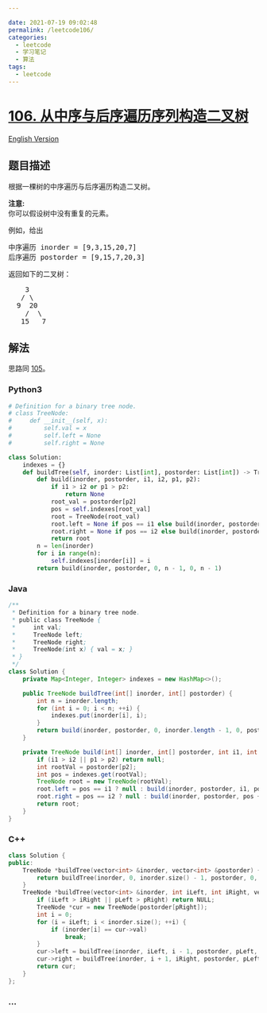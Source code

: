 ```yaml
---

date: 2021-07-19 09:02:48
permalink: /leetcode106/
categories:
  - leetcode
  - 学习笔记
  - 算法  
tags:
  - leetcode
---
```

# [106. 从中序与后序遍历序列构造二叉树](https://leetcode-cn.com/problems/construct-binary-tree-from-inorder-and-postorder-traversal)

[English Version](https://github.com/doocs/leetcode/blob/main/solution/0100-0199/0106.Construct%20Binary%20Tree%20from%20Inorder%20and%20Postorder%20Traversal/README_EN.md)

## 题目描述

<!-- 这里写题目描述 -->

<p>根据一棵树的中序遍历与后序遍历构造二叉树。</p>

<p><strong>注意:</strong><br>
你可以假设树中没有重复的元素。</p>

<p>例如，给出</p>

<pre>中序遍历 inorder =&nbsp;[9,3,15,20,7]
后序遍历 postorder = [9,15,7,20,3]</pre>

<p>返回如下的二叉树：</p>

<pre>    3
   / \
  9  20
    /  \
   15   7
</pre>


## 解法

<!-- 这里可写通用的实现逻辑 -->

思路同 [105](/solution/0100-0199/0105.Construct%20Binary%20Tree%20from%20Preorder%20and%20Inorder%20Traversal/README.md)。

<!-- tabs:start -->

### **Python3**

<!-- 这里可写当前语言的特殊实现逻辑 -->

```python
# Definition for a binary tree node.
# class TreeNode:
#     def __init__(self, x):
#         self.val = x
#         self.left = None
#         self.right = None

class Solution:
    indexes = {}
    def buildTree(self, inorder: List[int], postorder: List[int]) -> TreeNode:
        def build(inorder, postorder, i1, i2, p1, p2):
            if i1 > i2 or p1 > p2:
                return None
            root_val = postorder[p2]
            pos = self.indexes[root_val]
            root = TreeNode(root_val)
            root.left = None if pos == i1 else build(inorder, postorder, i1, pos - 1, p1, p1 - i1 + pos - 1)
            root.right = None if pos == i2 else build(inorder, postorder, pos + 1, i2, p1 - i1 + pos, p2 - 1)
            return root
        n = len(inorder)
        for i in range(n):
            self.indexes[inorder[i]] = i
        return build(inorder, postorder, 0, n - 1, 0, n - 1)
```

### **Java**

<!-- 这里可写当前语言的特殊实现逻辑 -->

```java
/**
 * Definition for a binary tree node.
 * public class TreeNode {
 *     int val;
 *     TreeNode left;
 *     TreeNode right;
 *     TreeNode(int x) { val = x; }
 * }
 */
class Solution {
    private Map<Integer, Integer> indexes = new HashMap<>();

    public TreeNode buildTree(int[] inorder, int[] postorder) {
        int n = inorder.length;
        for (int i = 0; i < n; ++i) {
            indexes.put(inorder[i], i);
        }
        return build(inorder, postorder, 0, inorder.length - 1, 0, postorder.length - 1);
    }

    private TreeNode build(int[] inorder, int[] postorder, int i1, int i2, int p1, int p2) {
        if (i1 > i2 || p1 > p2) return null;
        int rootVal = postorder[p2];
        int pos = indexes.get(rootVal);
        TreeNode root = new TreeNode(rootVal);
        root.left = pos == i1 ? null : build(inorder, postorder, i1, pos - 1, p1, p1 - i1 + pos - 1);
        root.right = pos == i2 ? null : build(inorder, postorder, pos + 1, i2, p1 - i1 + pos, p2 - 1);
        return root;
    }
}
```

### **C++**

```cpp
class Solution {
public:
    TreeNode *buildTree(vector<int> &inorder, vector<int> &postorder) {
        return buildTree(inorder, 0, inorder.size() - 1, postorder, 0, postorder.size() - 1);
    }
    TreeNode *buildTree(vector<int> &inorder, int iLeft, int iRight, vector<int> &postorder, int pLeft, int pRight) {
        if (iLeft > iRight || pLeft > pRight) return NULL;
        TreeNode *cur = new TreeNode(postorder[pRight]);
        int i = 0;
        for (i = iLeft; i < inorder.size(); ++i) {
            if (inorder[i] == cur->val)
                break;
        }
        cur->left = buildTree(inorder, iLeft, i - 1, postorder, pLeft, pLeft + i - iLeft - 1);
        cur->right = buildTree(inorder, i + 1, iRight, postorder, pLeft + i - iLeft, pRight - 1);
        return cur;
    }
};
```

### **...**

```

```

<!-- tabs:end -->

